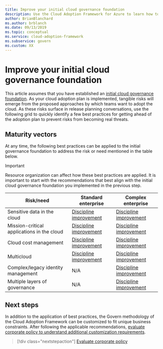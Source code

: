 ```yaml
---
title: Improve your initial cloud governance foundation
description: Use the Cloud Adoption Framework for Azure to learn how to incrementally improve your initial cloud governance foundation.
author: BrianBlanchard
ms.author: brblanch
ms.date: 09/13/2019
ms.topic: conceptual
ms.service: cloud-adoption-framework
ms.subservice: govern
ms.custom: XX
---
```


# Improve your initial cloud governance foundation

This article assumes that you have established an [initial cloud governance foundation](./initial-foundation.md). As your cloud adoption plan is implemented, tangible risks will emerge from the proposed approaches by which teams want to adopt the cloud. As these risks surface in release planning conversations, use the following grid to quickly identify a few best practices for getting ahead of the adoption plan to prevent risks from becoming real threats.

## Maturity vectors

At any time, the following best practices can be applied to the initial governance foundation to address the risk or need mentioned in the table below.

> [!IMPORTANT]
> Resource organization can affect how these best practices are applied. It is important to start with the recommendations that best align with the initial cloud governance foundation you implemented in the previous step.

| Risk/need | Standard enterprise | Complex enterprise |
|---|---|---|
| Sensitive data in the cloud | [Discipline improvement](./guides/standard/security-baseline-improvement.md) | [Discipline improvement](./guides/complex/security-baseline-improvement.md) |
| Mission-critical applications in the cloud | [Discipline improvement](./guides/standard/resource-consistency-improvement.md) | [Discipline improvement](./guides/complex/resource-consistency-improvement.md) |
| Cloud cost management | [Discipline improvement](./guides/standard/cost-management-improvement.md) | [Discipline improvement](./guides/complex/cost-management-improvement.md) |
| Multicloud | [Discipline improvement](./guides/standard/multicloud-improvement.md) | [Discipline improvement](./guides/complex/multicloud-improvement.md) |
| Complex/legacy identity management | N/A | [Discipline improvement](./guides/complex/identity-baseline-improvement.md) |
| Multiple layers of governance | N/A | [Discipline improvement](./guides/complex/multiple-layers-of-governance.md) |

## Next steps

In addition to the application of best practices, the Govern methodology of the Cloud Adoption Framework can be customized to fit unique business constraints. After following the applicable recommendations, [evaluate corporate policy to understand additional customization requirements](./corporate-policy.md).

> [!div class="nextstepaction"]
> [Evaluate corporate policy](./corporate-policy.md)
